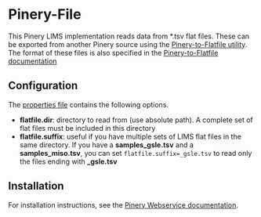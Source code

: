 # Pinery-File

This Pinery LIMS implementation reads data from *.tsv flat files. These can be exported from
another Pinery source using the [Pinery-to-Flatfile utility](../pinery-to-flatfile). The format
of these files is also specified in the
[Pinery-to-Flatfile documentation](../pinery-to-flatfile/README.md)

## Configuration

The [properties file](src/main/resources/flatfile.properties) contains the following options.

* **flatfile.dir**: directory to read from (use absolute path). A complete set of flat files
must be included in this directory
* **flatfile.suffix**: useful if you have multiple sets of LIMS flat files in the same directory.
If you have a **samples_gsle.tsv** and a **samples_miso.tsv**, you can set
`flatfile.suffix=_gsle.tsv` to read only the files ending with **_gsle.tsv**

## Installation

For installation instructions, see the [Pinery Webservice documentation](../pinery-ws/README.md).
